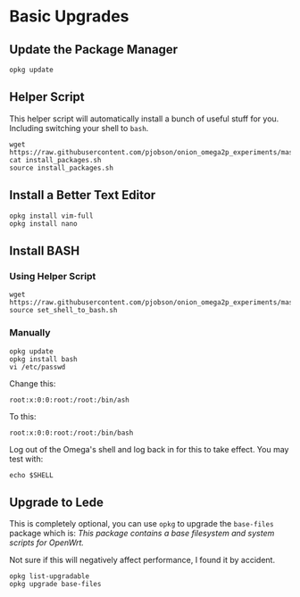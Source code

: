 # Basic Upgrades

## Update the Package Manager

    opkg update
    
## Helper Script

This helper script will automatically install a bunch of useful stuff for you.  Including switching your shell to `bash`.

    wget https://raw.githubusercontent.com/pjobson/onion_omega2p_experiments/master/bin/install_packages.sh
    cat install_packages.sh
    source install_packages.sh

## Install a Better Text Editor

    opkg install vim-full
    opkg install nano

## Install BASH

### Using Helper Script

    wget https://raw.githubusercontent.com/pjobson/onion_omega2p_experiments/master/bin/set_shell_to_bash.sh
    source set_shell_to_bash.sh

### Manually

    opkg update
    opkg install bash
    vi /etc/passwd

Change this:

    root:x:0:0:root:/root:/bin/ash

To this:

    root:x:0:0:root:/root:/bin/bash

Log out of the Omega's shell and log back in for this to take effect.  You may test with:

    echo $SHELL

## Upgrade to Lede

This is completely optional, you can use `opkg` to upgrade the `base-files` package which is: *This package contains a base filesystem and system scripts for OpenWrt.*

Not sure if this will negatively affect performance, I found it by accident.

    opkg list-upgradable
    opkg upgrade base-files



